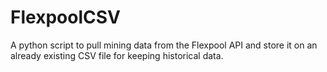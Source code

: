 # FlexpoolCSV
A python script to pull mining data from the Flexpool API and store it on an already existing CSV file for keeping historical data.
